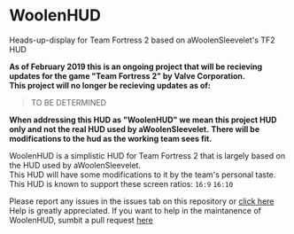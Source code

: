 # WoolenHUD
Heads-up-display for Team Fortress 2 based on aWoolenSleevelet's TF2 HUD

**As of February 2019 this is an ongoing project that will be recieving updates for the game "Team Fortress 2" by Valve Corporation.**</br>
**This project will no longer be recieving updates as of:**

> TO BE DETERMINED

**When addressing this HUD as "WoolenHUD" we mean this project HUD only and not the real HUD used by aWoolenSleevelet.**
**There will be modifications to the hud as the working team sees fit.**

WoolenHUD is a simplistic HUD for Team Fortress 2 that is largely based on the HUD used by aWoolenSleevelet.</br>
This HUD will have some modifications to it by the team's personal taste.</br>
This HUD is known to support these screen ratios: `16:9` `16:10`</br>

Please report any issues in the issues tab on this repository or [click here](https://github.com/DankZone/WoolenHUD/issues)</br>
Help is greatly appreciated. If you want to help in the maintanence of WoolenHUD, sumbit a pull request [here](https://github.com/DankZone/WoolenHUD/pulls)
